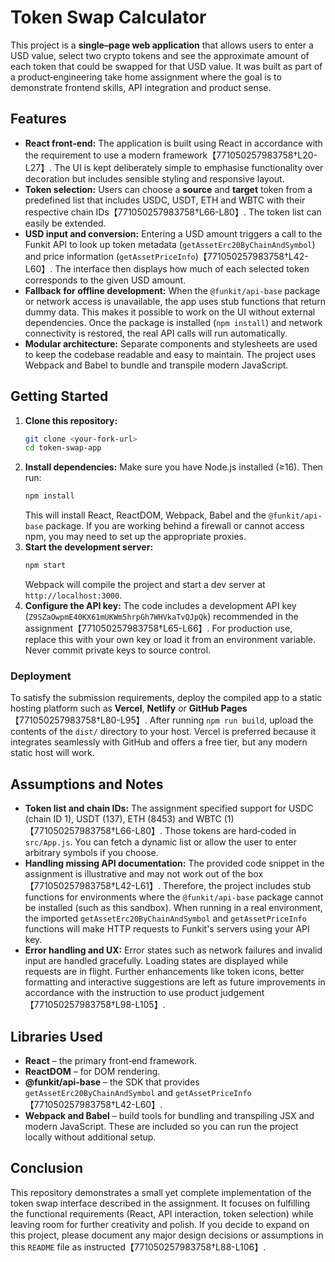 # Token Swap Calculator

This project is a **single–page web application** that allows users to enter a USD value, select two crypto tokens and see the approximate amount of each token that could be swapped for that USD value.  It was built as part of a product‐engineering take home assignment where the goal is to demonstrate frontend skills, API integration and product sense.

## Features

- **React front‑end:** The application is built using React in accordance with the requirement to use a modern framework【771050257983758†L20-L27】.  The UI is kept deliberately simple to emphasise functionality over decoration but includes sensible styling and responsive layout.
- **Token selection:** Users can choose a **source** and **target** token from a predefined list that includes USDC, USDT, ETH and WBTC with their respective chain IDs【771050257983758†L66-L80】.  The token list can easily be extended.
- **USD input and conversion:** Entering a USD amount triggers a call to the Funkit API to look up token metadata (`getAssetErc20ByChainAndSymbol`) and price information (`getAssetPriceInfo`)【771050257983758†L42-L60】.  The interface then displays how much of each selected token corresponds to the given USD amount.
- **Fallback for offline development:** When the `@funkit/api-base` package or network access is unavailable, the app uses stub functions that return dummy data.  This makes it possible to work on the UI without external dependencies.  Once the package is installed (`npm install`) and network connectivity is restored, the real API calls will run automatically.
- **Modular architecture:** Separate components and stylesheets are used to keep the codebase readable and easy to maintain.  The project uses Webpack and Babel to bundle and transpile modern JavaScript.

## Getting Started

1. **Clone this repository:**
   ```bash
   git clone <your-fork-url>
   cd token-swap-app
   ```
2. **Install dependencies:** Make sure you have Node.js installed (≥16).  Then run:
   ```bash
   npm install
   ```
   This will install React, ReactDOM, Webpack, Babel and the `@funkit/api-base` package.  If you are working behind a firewall or cannot access npm, you may need to set up the appropriate proxies.
3. **Start the development server:**
   ```bash
   npm start
   ```
   Webpack will compile the project and start a dev server at `http://localhost:3000`.
4. **Configure the API key:** The code includes a development API key (`Z9SZaOwpmE40KX61mUKWm5hrpGh7WHVkaTvQJpQk`) recommended in the assignment【771050257983758†L65-L66】.  For production use, replace this with your own key or load it from an environment variable.  Never commit private keys to source control.

### Deployment

To satisfy the submission requirements, deploy the compiled app to a static hosting platform such as **Vercel**, **Netlify** or **GitHub Pages**【771050257983758†L80-L95】.  After running `npm run build`, upload the contents of the `dist/` directory to your host.  Vercel is preferred because it integrates seamlessly with GitHub and offers a free tier, but any modern static host will work.

## Assumptions and Notes

- **Token list and chain IDs:** The assignment specified support for USDC (chain ID 1), USDT (137), ETH (8453) and WBTC (1)【771050257983758†L66-L80】.  Those tokens are hard‑coded in `src/App.js`.  You can fetch a dynamic list or allow the user to enter arbitrary symbols if you choose.
- **Handling missing API documentation:** The provided code snippet in the assignment is illustrative and may not work out of the box【771050257983758†L42-L61】.  Therefore, the project includes stub functions for environments where the `@funkit/api-base` package cannot be installed (such as this sandbox).  When running in a real environment, the imported `getAssetErc20ByChainAndSymbol` and `getAssetPriceInfo` functions will make HTTP requests to Funkit's servers using your API key.
- **Error handling and UX:** Error states such as network failures and invalid input are handled gracefully.  Loading states are displayed while requests are in flight.  Further enhancements like token icons, better formatting and interactive suggestions are left as future improvements in accordance with the instruction to use product judgement【771050257983758†L98-L105】.

## Libraries Used

- **React** – the primary front‑end framework.
- **ReactDOM** – for DOM rendering.
- **@funkit/api-base** – the SDK that provides `getAssetErc20ByChainAndSymbol` and `getAssetPriceInfo`【771050257983758†L42-L60】.
- **Webpack and Babel** – build tools for bundling and transpiling JSX and modern JavaScript.  These are included so you can run the project locally without additional setup.

## Conclusion

This repository demonstrates a small yet complete implementation of the token swap interface described in the assignment.  It focuses on fulfilling the functional requirements (React, API interaction, token selection) while leaving room for further creativity and polish.  If you decide to expand on this project, please document any major design decisions or assumptions in this `README` file as instructed【771050257983758†L88-L106】.